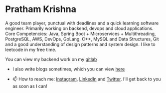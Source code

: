 # Pratham Krishna

<!--
**Prathamkrishna/Prathamkrishna** is a ✨ _special_ ✨ repository because its `README.md` (this file) appears on your GitHub profile.

Here are some ideas to get you started: -->

A good team player, punctual with deadlines and a quick learning software engineer. 
Primarily working on backend, devops and cloud applications.
Core Competencies: Java, Spring Boot + Microservices + Multithreading, PostgreSQL, AWS, DevOps, GoLang, C++, MySQL and Data Structures, Git and a good understanding of design patterns and system design.
I like to leetcode in my free time.

You can view my backend work on my <a href="https://gitlab.com/Prathamkrishna">gitlab</a>

- I also write blogs sometimes, which you can view <a href="https://prathamkrishna.hashnode.dev/">here</a>

- 📫 How to reach me: <a href = "https://instagram.com/prathamburger">Instagram</a>, <a href = "https://www.linkedin.com/in/pratham-krishna-2a4993145/">LinkedIn</a> and <a href="https://twitter.com/prathamburger">Twitter</a>. I'll get back to you as soon as I can!



